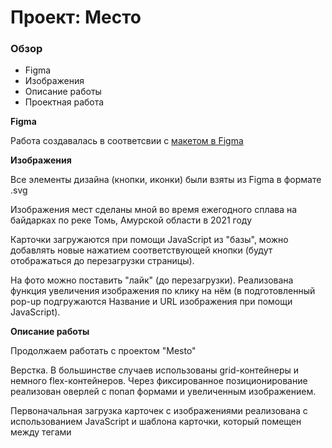 # Проект: Место

### Обзор

* Figma
* Изображения
* Описание работы
* Проектная работа

**Figma**

Работа создавалась в соответсвии с [макетом в Figma](https://www.figma.com/file/2cn9N9jSkmxD84oJik7xL7/JavaScript.-Sprint-4?node-id=0%3A1)

**Изображения**

Все элементы дизайна (кнопки, иконки) были взяты из Figma в формате .svg

Изображения мест сделаны мной во время ежегодного сплава на байдарках по реке Томь, Амурской области в 2021 году

Карточки загружаются при помощи JavaScript из "базы", можно добавлять новые нажатием соответствующей кнопки (будут отображаться до перезагрузки страницы).

На фото можно поставить "лайк" (до перезагрузки). Реализована функция увеличения изображения по клику на нём (в подготовленный pop-up подгружаются Название и URL изображения при помощи JavaScript).

**Описание работы**

Продолжаем работать с проектом "Mesto"

Верстка. В большинстве случаев использованы grid-контейнеры и немного flex-контейнеров. Через фиксированное позиционирование реализован оверлей с попап формами и увеличенным изображением.

Первоначальная загрузка карточек с изображениями реализована с использованием JavaScript и шаблона карточки, который помещен между тегами <template>

При помощи JavaSript реализована закрытие и открытие pop-up с формой редактирования профиля. До перезагрузки страницы можно изменить Имя и Информацию о себе.

Все pop-up окна открываются и закрываются плавно в соотвествии с поставленной задачей.

В данной работе во все стили были добавлены префиксы, где это требовалось при помои инструмента [Автопрефиксер](https://autoprefixer.github.io/)

**Проектная работа**
[Ссылка на проектную работу](https://silentvampr.github.io/mesto/)

| Да прибудет с вами сила |
